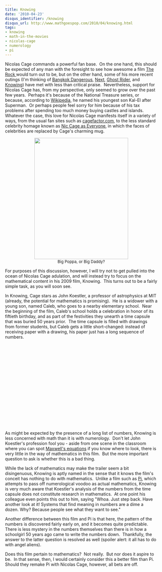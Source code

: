 ```yaml
---
title: Knowing
date: '2010-04-23'
disqus_identifier: /knowing
disqus_url: http://www.mathgoespop.com/2010/04/knowing.html
tags:
- knowing
- math-in-the-movies
- nicolas-cage
- numerology
- pi
---
```

Nicolas Cage commands a powerful fan base.  On the one hand, this should be expected of any man with the foresight to see how awesome a film <a href="http://www.imdb.com/title/tt0117500/">The Rock </a>would turn out to be, but on the other hand, some of his more recent outings (I'm thinking of <a href="http://www.imdb.com/title/tt0814022/">Bangkok Dangerous</a>, <a href="http://www.imdb.com/title/tt0435705/">Next</a>, <a href="http://www.imdb.com/title/tt0259324/">Ghost Rider</a>, and <a href="http://www.imdb.com/title/tt0448011/">Knowing</a>) have met with less than critical praise.  Nevertheless, support for Nicolas Cage has, from my perspective, only seemed to grow over the past few years.  Perhaps it's because of the National Treasure series, or because, according to <a href="http://en.wikipedia.org/wiki/Nicolas_Cage">Wikipedia</a>, he named his youngest son Kal-El after Superman.  Or perhaps people feel sorry for him because of his tax problems after spending too much money buying castles and islands.  Whatever the case, this love for Nicolas Cage manifests itself in a variety of ways, from the usual fan sites such as <a href="http://cagefactor.com/">cagefactor.com</a>, to the less standard celebrity homage known as <a href="http://niccageaseveryone.blogspot.com/">Nic Cage as Everyone</a>, in which the faces of celebrities are replaced by Cage's charming mug.

<center><a href="http://1.bp.blogspot.com/_0f7Muu8izqA/S6aJFv36-RI/AAAAAAAACfQ/eN_SSuHyNvA/s1600/BRYANCARRbiggiecage.jpg"><img src="http://1.bp.blogspot.com/_0f7Muu8izqA/S6aJFv36-RI/AAAAAAAACfQ/eN_SSuHyNvA/s1600/BRYANCARRbiggiecage.jpg" alt="" width="310" height="400" /></a><br><span style="font-size:small;">Big Poppa, or Big Daddy?</span></center>

For purposes of this discussion, however, I will try not to get pulled into the ocean of Nicolas Cage adulation, and will instead try to focus on the mathematical content in his 2009 film, Knowing.  This turns out to be a fairly simple task, as you will soon see.

In Knowing, Cage stars as John Koestler, a professor of astrophysics at MIT (already, the potential for mathematics is promising).  He is a widower with a young son, named Caleb, who goes to a nearby elementary school.  Near the beginning of the film, Caleb's school holds a celebration in honor of its fiftieth birthday, and as part of the festivities they unearth a time capsule that was buried 50 years prior.  The time capsule is filled with drawings from former students, but Caleb gets a little short-changed: instead of receiving paper with a drawing, his paper just has a long sequence of numbers.

<p style="text-align: center;">
<object classid="clsid:d27cdb6e-ae6d-11cf-96b8-444553540000" width="448" height="272" codebase="http://download.macromedia.com/pub/shockwave/cabs/flash/swflash.cab#version=6,0,40,0"><param name="allowFullScreen" value="true" /><param name="allowscriptaccess" value="always" /><param name="src" value="http://www.youtube.com/v/uHw8URgDvxM&amp;hl=en_US&amp;fs=1&amp;" /><param name="allowfullscreen" value="true" /><embed type="application/x-shockwave-flash" width="448" height="272" src="http://www.youtube.com/v/uHw8URgDvxM&amp;hl=en_US&amp;fs=1&amp;" allowscriptaccess="always" allowfullscreen="true"></embed></object>
</p>

As might be expected by the presence of a long list of numbers, Knowing is less concerned with math than it is with numerology.  Don't let John Koestler's profession fool you - aside from one scene in the classroom where you can spot <a href="http://en.wikipedia.org/wiki/Maxwell%27s_equations">Maxwell's equations</a> if you know where to look, there is very little in the way of mathematics in this film.  But the more important question to ask is whether this is a bad thing.

While the lack of mathematics may make the trailer seem a bit disingenuous, Knowing is aptly named in the sense that it knows the film's conceit has nothing to do with mathematics.  Unlike a film such as <a href="http://www.mathgoespop.com/2008/12/math-in-the-movies-pi.html">Pi</a>, which attempts to pass off numerological voodoo as actual mathematics, Knowing is very much aware that Koestler's analysis of the numbers from the time capsule does not constitute research in mathematics.  At one point his colleague even points this out to him, saying "Whoa. Just step back. Have another look at it! Systems that find meaning  in numbers are a dime a dozen. Why? Because people see what they want  to see."

Another difference between this film and Pi is that here, the pattern of the numbers is discovered fairly early on, and it becomes quite predictable.  There is less mystery in the numbers themselves than there is in how a schoolgirl 50 years ago came to write the numbers down.  Thankfully, the answer to the latter question is resolved as well (spoiler alert: it all has to do with angel aliens).

Does this film pertain to mathematics?  Not really.  But nor does it aspire to be.  In that sense, then, I would certainly consider this a better film than Pi.  Should they remake Pi with Nicolas Cage, however, all bets are off.
